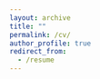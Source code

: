 ```yaml
---
layout: archive
title: ""
permalink: /cv/
author_profile: true
redirect_from:
  - /resume
---
```


<!-- {% include base_path %} -->



<!-- Education
======
* Ph.D in Computer Sceince, George Washington University, 2022-
* B.S. in Mechanical Engineering, University of Tehran, 2017-2021 (GPA: 3.93)


Teaching Experience
======
* Teaching Assistant - Measurement Systems and Instrumentation, University of Tehran, 2021
* Teaching Assistant - Interactive Learning, Univeristy of Tehran, 2021
* Teaching Assistant - Introduction to Artificial Intelligence, Univeristy of Tehran, 2021
* Teaching Assistant - Automatic Control, Univeristy of Tehran, 2021
* Teaching Assistant - Statistics and Probability, Univeristy of Tehran, 2020 -->

<!-- Work experience
======
* Summer 2015: Research Assistant
  * Github University
  * Duties included: Tagging issues
  * Supervisor: Professor Git

* Fall 2015: Research Assistant
  * Github University
  * Duties included: Merging pull requests
  * Supervisor: Professor Hub
  
Skills
======
* Skill 1
* Skill 2
  * Sub-skill 2.1
  * Sub-skill 2.2
  * Sub-skill 2.3
* Skill 3

Publications
======
  <ul>{% for post in site.publications %}
    {% include archive-single-cv.html %}
  {% endfor %}</ul>
  
Talks
======
  <ul>{% for post in site.talks %}
    {% include archive-single-talk-cv.html %}
  {% endfor %}</ul>
  
Teaching
======
  <ul>{% for post in site.teaching %}
    {% include archive-single-cv.html %}
  {% endfor %}</ul>
  
Service and leadership
======
* Currently signed in to 43 different slack teams -->
